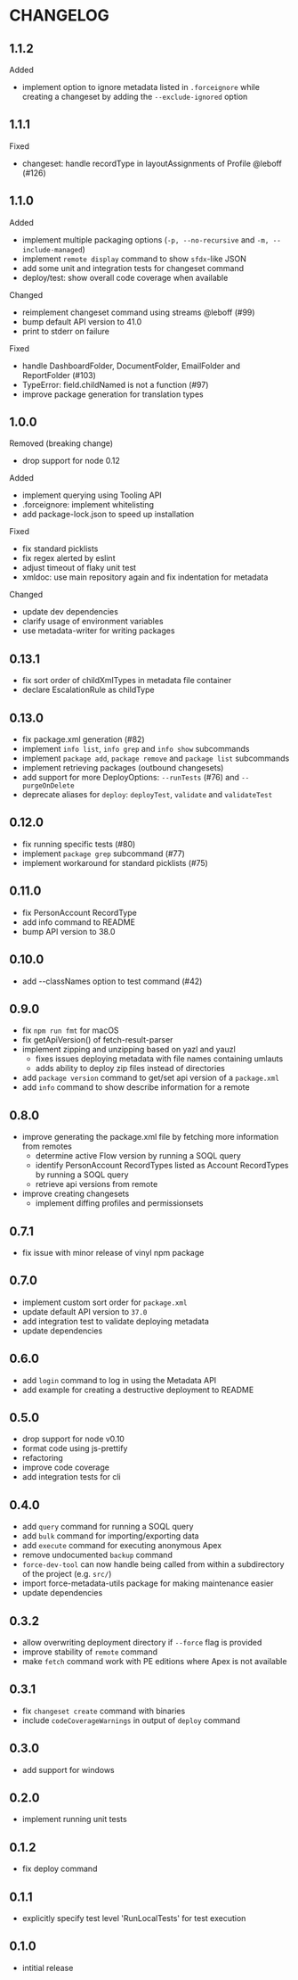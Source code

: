 # CHANGELOG

## 1.1.2
Added
 * implement option to ignore metadata listed in `.forceignore` while creating a changeset by adding the `--exclude-ignored` option

## 1.1.1
Fixed
 * changeset: handle recordType in layoutAssignments of Profile @leboff (#126)

## 1.1.0
Added
 * implement multiple packaging options (`-p, --no-recursive` and `-m, --include-managed`)
 * implement `remote display` command to show `sfdx`-like JSON
 * add some unit and integration tests for changeset command
 * deploy/test: show overall code coverage when available

Changed
 * reimplement changeset command using streams @leboff (#99)
 * bump default API version to 41.0
 * print to stderr on failure

Fixed
 * handle DashboardFolder, DocumentFolder, EmailFolder and ReportFolder (#103)
 * TypeError: field.childNamed is not a function (#97)
 * improve package generation for translation types

## 1.0.0
Removed (breaking change)
 * drop support for node 0.12

Added
 * implement querying using Tooling API
 * .forceignore: implement whitelisting
 * add package-lock.json to speed up installation

Fixed
 * fix standard picklists
 * fix regex alerted by eslint
 * adjust timeout of flaky unit test
 * xmldoc: use main repository again and fix indentation for metadata

Changed
 * update dev dependencies
 * clarify usage of environment variables
 * use metadata-writer for writing packages

## 0.13.1

 * fix sort order of childXmlTypes in metadata file container
 * declare EscalationRule as childType

## 0.13.0

 * fix package.xml generation (#82)
 * implement `info list`, `info grep` and `info show` subcommands
 * implement `package add`, `package remove` and `package list` subcommands
 * implement retrieving packages (outbound changesets)
 * add support for more DeployOptions: `--runTests` (#76) and `--purgeOnDelete`
 * deprecate aliases for `deploy`: `deployTest`, `validate` and `validateTest`

## 0.12.0

 * fix running specific tests (#80)
 * implement `package grep` subcommand (#77)
 * implement workaround for standard picklists (#75)

## 0.11.0

 * fix PersonAccount RecordType
 * add info command to README
 * bump API version to 38.0

## 0.10.0

 * add --classNames option to test command (#42)

## 0.9.0

 * fix `npm run fmt` for macOS
 * fix getApiVersion() of fetch-result-parser
 * implement zipping and unzipping based on yazl and yauzl
	* fixes issues deploying metadata with file names containing umlauts
	* adds ability to deploy zip files instead of directories
 * add `package version` command to get/set api version of a `package.xml`
 * add `info` command to show describe information for a remote

## 0.8.0

 * improve generating the package.xml file by fetching more information from remotes
	* determine active Flow version by running a SOQL query
	* identify PersonAccount RecordTypes listed as Account RecordTypes by running a SOQL query
	* retrieve api versions from remote
 * improve creating changesets
	* implement diffing profiles and permissionsets

## 0.7.1

 * fix issue with minor release of vinyl npm package

## 0.7.0

 * implement custom sort order for `package.xml`
 * update default API version to `37.0`
 * add integration test to validate deploying metadata
 * update dependencies

## 0.6.0

 * add `login` command to log in using the Metadata API
 * add example for creating a destructive deployment to README

## 0.5.0
 * drop support for node v0.10
 * format code using js-prettify
 * refactoring
 * improve code coverage
 * add integration tests for cli

## 0.4.0
 * add `query` command for running a SOQL query
 * add `bulk` command for importing/exporting data
 * add `execute` command for executing anonymous Apex
 * remove undocumented `backup` command
 * `force-dev-tool` can now handle being called from within a subdirectory of the project (e.g. `src/`)
 * import force-metadata-utils package for making maintenance easier
 * update dependencies

## 0.3.2
 * allow overwriting deployment directory if `--force` flag is provided
 * improve stability of `remote` command
 * make `fetch` command work with PE editions where Apex is not available

## 0.3.1
 * fix `changeset create` command with binaries
 * include `codeCoverageWarnings` in output of `deploy` command

## 0.3.0
 * add support for windows

## 0.2.0
 * implement running unit tests

## 0.1.2
 * fix deploy command

## 0.1.1
 * explicitly specify test level 'RunLocalTests' for test execution

## 0.1.0
 * intitial release
